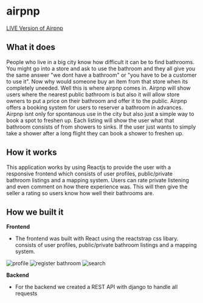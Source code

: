 # airpnp
[LIVE Version of Airpnp](https://www.airpnp.org)

## What it does

People who live in a big city know how difficult it can be to find bathrooms. You might go into a store and ask to use the bathroom and they all give you the same answer "we dont have a bathroom" or "you have to be a customer to use it". Now why would someone buy an item from that store when its completely uneeded. Well this is where airpnp comes in. Airpnp will show users where the nearest public bathroom is but also it will allow store owners to put a price on their bathroom and offer it to the public. Airpnp offers a booking system for users to reserver a bathroom in advances. Airpnp isnt only for spontanous use in the city but also just a simple way to book a spot to freshen up. Each listing will show the user what that bathroom consists of from showers to sinks. If the user just wants to simply take a shower after a long flight they can book a shower to freshen up.

## How it works

This application works by using Reactjs to provide the user with a responsive frontend which consists of user profiles, public/private bathroom listings and a mapping system. Users can rate private listening and even comment on how there experience was. This will then give the seller a rating so users know how well their bathrooms are.

## How we built it

**Frontend**

- The frontend was built with React using the reactstrap css libary. consists of user profiles, public/private bathroom listings and a mapping system.

![profile](https://i.imgur.com/Czs0xCx.jpg)
![register bathroom](https://i.imgur.com/8tIuprt.jpg)
![search](https://i.imgur.com/b05AJqo.jpg)

**Backend**

- For the backend we created a REST API with django to handle all requests
